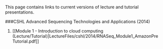 This page contains links to current versions of lecture and tutorial presentations.

###CSHL Advanced Sequencing Technologies and Applications (2014)

1. [[Module 1 - Introduction to cloud computing (Lecture/Tutorial)|LectureFiles/cshl/2014/RNASeq_Module1_AmazonPreTutorial.pdf]]

